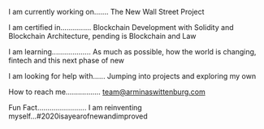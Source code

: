 I am currently working on....... The New Wall Street Project

I am certified in............... Blockchain Development with Solidity and Blockchain Architecture, pending is Blockchain and Law

I am learning................... As much as possible, how the world is changing, fintech and this next phase of new

I am looking for help with...... Jumping into projects and exploring my own

How to reach me................. team@arminaswittenburg.com

Fun Fact........................ I am reinventing myself...#2020isayearofnewandimproved
